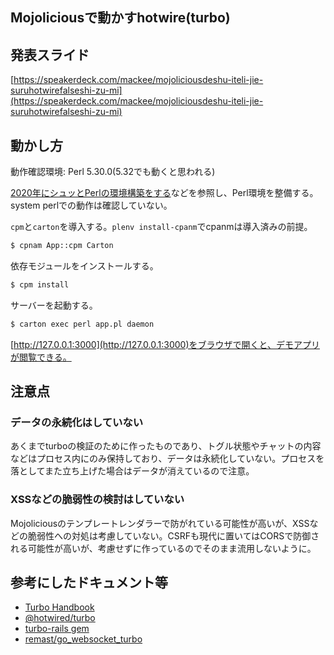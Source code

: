 ## Mojoliciousで動かすhotwire(turbo)

## 発表スライド

[https://speakerdeck.com/mackee/mojoliciousdeshu-iteli-jie-suruhotwirefalseshi-zu-mi](https://speakerdeck.com/mackee/mojoliciousdeshu-iteli-jie-suruhotwirefalseshi-zu-mi)

## 動かし方

動作確認環境: Perl 5.30.0(5.32でも動くと思われる)

[2020年にシュッとPerlの環境構築をする](https://zenn.dev/anatofuz/articles/2742225639f9f8d7bb98)などを参照し、Perl環境を整備する。system perlでの動作は確認していない。

`cpm`と`carton`を導入する。`plenv install-cpanm`でcpanmは導入済みの前提。

```sh
$ cpnam App::cpm Carton
```

依存モジュールをインストールする。

```sh
$ cpm install
```

サーバーを起動する。

```sh
$ carton exec perl app.pl daemon
```

[http://127.0.0.1:3000](http://127.0.0.1:3000)をブラウザで開くと、デモアプリが閲覧できる。

## 注意点

### データの永続化はしていない

あくまでturboの検証のために作ったものであり、トグル状態やチャットの内容などはプロセス内にのみ保持しており、データは永続化していない。プロセスを落としてまた立ち上げた場合はデータが消えているので注意。

### XSSなどの脆弱性の検討はしていない

Mojoliciousのテンプレートレンダラーで防がれている可能性が高いが、XSSなどの脆弱性への対処は考慮していない。CSRFも現代に置いてはCORSで防御される可能性が高いが、考慮せずに作っているのでそのまま流用しないように。

## 参考にしたドキュメント等

* [Turbo Handbook](https://turbo.hotwire.dev/handbook/introduction)
* [@hotwired/turbo](https://github.com/hotwired/turbo)
* [turbo-rails gem](https://github.com/hotwired/turbo-rails)
* [remast/go\_websocket\_turbo](https://github.com/remast/go_websocket_turbo)

